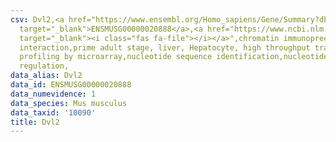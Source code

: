 ```yaml
---
csv: Dvl2,<a href="https://www.ensembl.org/Homo_sapiens/Gene/Summary?db=core;g=ENSMUSG00000020888"
  target="_blank">ENSMUSG00000020888</a>,<a href="https://www.ncbi.nlm.nih.gov/pubmed/23834426"
  target="_blank"><i class="fas fa-file"></i></a>",chromatin immunoprecipitation assay,direct
  interaction,prime adult stage, liver, Hepatocyte, high throughput transcription
  profiling by microarray,nucleotide sequence identification,nucleotide sequence identification,transcriptional
  regulation,
data_alias: Dvl2
data_id: ENSMUSG00000020888
data_numevidence: 1
data_species: Mus musculus
data_taxid: '10090'
title: Dvl2
---
```

